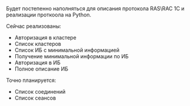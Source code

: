 Будет постепенно наполняться для описания протокола RAS\RAC 1C и реализации проткоола на Python.

Сейчас реализованы:
- Авторизация в кластере
- Список кластеров
- Список ИБ с минимальной информацией
- Получение минимальной информации по ИБ
- Авторизация в ИБ
- Полное описание ИБ

Точно планируется:
- Список соединений
- Список сеансов